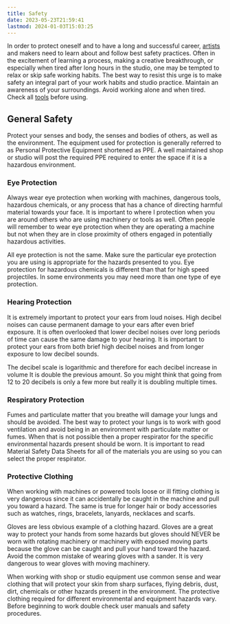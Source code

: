 ```yaml
---
title: Safety
date: 2023-05-23T21:59:41
lastmod: 2024-01-03T15:03:25
---
```


In order to protect oneself and to have a long and successful career, [artists](../artists/artists.md) and makers need to learn about and follow best safety practices. Often in the excitement of learning a process, making a creative breakthrough, or especially when tired after long hours in the studio, one may be tempted to relax or skip safe working habits. The best way to resist this urge is to make safety an integral part of your work habits and studio practice. Maintain an awareness of your surroundings. Avoid working alone and when tired. Check all [tools](tools.md) before using.

## General Safety

Protect your senses and body, the senses and bodies of others, as well as the environment. The equipment used for protection is generally referred to as Personal Protective Equipment shortened as PPE. A well maintained shop or studio will post the required PPE required to enter the space if it is a hazardous environment.

### Eye Protection

Always wear eye protection when working with machines, dangerous tools, hazardous chemicals, or any process that has a chance of directing harmful material towards your face. It is important to where I protection when you are around others who are using machinery or tools as well. Often people will remember to wear eye protection when they are operating a machine but not when they are in close proximity of others engaged in potentially hazardous activities.

All eye protection is not the same. Make sure the particular eye protection you are using is appropriate for the hazards presented to you. Eye protection for hazardous chemicals is different than that for high speed projectiles. In some environments you may need more than one type of eye protection.

### Hearing Protection

It is extremely important to protect your ears from loud noises. High decibel noises can cause permanent damage to your ears after even brief exposure. It is often overlooked that lower decibel noises over long periods of time can cause the same damage to your hearing. It is important to protect your ears from both brief high decibel noises and from longer exposure to low decibel sounds.

The decibel scale is logarithmic and therefore for each decibel increase in volume It is double the previous amount. So you might think that going from 12 to 20 decibels is only a few more but really it is doubling multiple times.

### Respiratory Protection

Fumes and particulate matter that you breathe will damage your lungs and should be avoided. The best way to protect your lungs is to work with good ventilation and avoid being in an environment with particulate matter or fumes. When that is not possible then a proper respirator for the specific environmental hazards present should be worn. It is important to read Material Safety Data Sheets for all of the materials you are using so you can select the proper respirator.

### Protective Clothing

When working with machines or powered tools loose or ill fitting clothing is very dangerous since it can accidentally be caught in the machine and pull you toward a hazard. The same is true for longer hair or body accessories such as watches, rings, bracelets, lanyards, necklaces and scarfs.

Gloves are less obvious example of a clothing hazard. Gloves are a great way to protect your hands from some hazards but gloves should NEVER be worn with rotating machinery or machinery with exposed moving parts because the glove can be caught and pull your hand toward the hazard. Avoid the common mistake of wearing gloves with a sander. It is very dangerous to wear gloves with moving machinery.

When working with shop or studio equipment use common sense and wear clothing that will protect your skin from sharp surfaces, flying debris, dust, dirt, chemicals or other hazards present in the environment. The protective clothing required for different environmental and equipment hazards vary. Before beginning to work double check user manuals and safety procedures.
